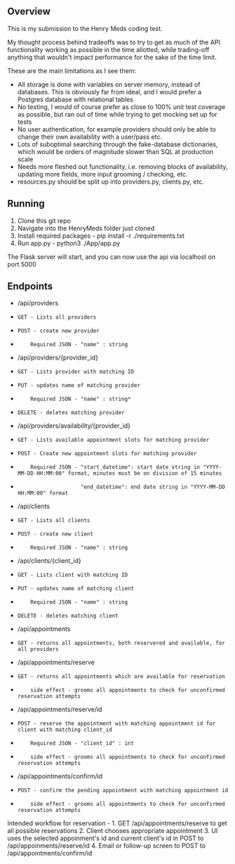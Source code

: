 ## Overview
This is my submission to the Henry Meds coding test.

My thought process behind tradeoffs was to try to get as much of the API functionality working as possible in the time allotted, while trading-off anything that wouldn't impact performance for the sake of the time limit.

These are the main limitations as I see them:
* All storage is done with variables on server memory, instead of databases. This is obviously far from ideal, and I would prefer a Postgres database with relational tables
* No testing, I would of course prefer as close to 100% unit test coverage as possible, but ran out of time while trying to get mocking set up for tests
* No user authentication, for example providers should only be able to change their own availability with a user/pass etc.
* Lots of suboptimal searching through the fake-database dictionaries, which would be orders of magnitude slower than SQL at production scale
* Needs more fleshed out functionality, i.e. removing blocks of availability, updating more fields, more input grooming / checking, etc.
* resources.py should be split up into providers.py, clients.py, etc. 

## Running

1. Clone this git repo 
2. Navigate into the HenryMeds folder just cloned
3. Install required packages - pip install -r ./requirements.txt
4. Run app.py - python3 ./App/app.py

The Flask server will start, and you can now use the api via localhost on port 5000

## Endpoints

* /api/providers
*     GET - Lists all providers
*     POST - create new provider
*         Required JSON - "name" : string

* /api/providers/{provider_id}
*     GET - Lists provider with matching ID
*     PUT - updates name of matching provider
*         Required JSON - "name" : string* 
*     DELETE - deletes matching provider

* /api/providers/availability/{provider_id}
*     GET - Lists available appointment slots for matching provider
*     POST - Create new appointment slots for matching provider
*         Required JSON - "start_datetime": start date string in "YYYY-MM-DD HH:MM:00" format, minutes must be on division of 15 minutes
*                         "end_datetime": end date string in "YYYY-MM-DD HH:MM:00" format
                        
* /api/clients
*     GET - Lists all clients
*     POST - create new client
*         Required JSON - "name" : string

* /api/clients/{client_id}
*     GET - Lists client with matching ID
*     PUT - updates name of matching client
*         Required JSON - "name" : string
*     DELETE - deletes matching client

* /api/appointments
*     GET - returns all appointments, both reservered and available, for all providers

* /api/appointments/reserve
*     GET - returns all appointments which are available for reservation
*         side effect - grooms all appointments to check for unconfirmed reservation attempts

* /api/appointments/reserve/id
*     POST - reserve the appointment with matching appointment id for client with matching client_id
*         Required JSON - "client_id" : int
*         side effect - grooms all appointments to check for unconfirmed reservation attempts

* /api/appointments/confirm/id
*     POST - confirm the pending appointment with matching appointment id
*         side effect - grooms all appointments to check for unconfirmed reservation attempts



Intended workflow for reservation - 
    1. GET /api/appointments/reserve to get all possible reservations
    2. Client chooses appropriate appointment
    3. UI uses the selected appoinment's id and current client's id in POST to /api/appoinments/reserve/id
    4. Email or follow-up screen to POST to /api/appointments/confirm/id
